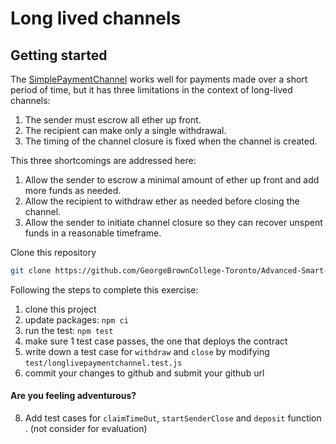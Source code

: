 # Long lived channels


## Getting started

The [SimplePaymentChannel](https://github.com/GeorgeBrownCollege-Toronto/Advanced-Smart-Contracts/blob/master/notes/intro-state-channel/demo/simple-payment-channel/contracts/SimplePaymentChannel.sol) works well for payments made over a short period of time, but it has three limitations in the context of long-lived channels:

1. The sender must escrow all ether up front.
2. The recipient can make only a single withdrawal.
3. The timing of the channel closure is fixed when the channel is created.

This three shortcomings are addressed here:

1. Allow the sender to escrow a minimal amount of ether up front and add more funds as needed.
2. Allow the recipient to withdraw ether as needed before closing the channel.
3. Allow the sender to initiate channel closure so they can recover unspent funds in a reasonable timeframe.

Clone this repository

```bash
git clone https://github.com/GeorgeBrownCollege-Toronto/Advanced-Smart-Contracts.git ./long-lived-payment-channel && cd ./long-lived-payment-channel && git filter-branch --prune-empty --subdirectory-filter ./notes/intro-state-channel/lab/long-lived-payment-channel HEAD && rm -rf ./.git
```

Following the steps to complete this exercise:
1. clone this project
1. update packages: ```npm ci```
2. run the test: ```npm test```
3. make sure 1 test case passes, the one that deploys the contract
4. write down a test case for `withdraw` and `close` by modifying `test/longlivepaymentchannel.test.js`
7. commit your changes to github and submit your github url

#### Are you feeling adventurous?
8. Add test cases for `claimTimeOut`, `startSenderClose` and `deposit` function . (not consider for evaluation) 